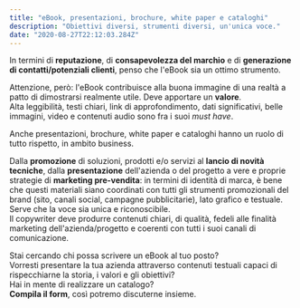 ```yaml
---
title: "eBook, presentazioni, brochure, white paper e cataloghi"
description: "Obiettivi diversi, strumenti diversi, un'unica voce."
date: "2020-08-27T22:12:03.284Z"
---
```


In termini di **reputazione**, di **consapevolezza del marchio** e di **generazione di contatti/potenziali clienti**, penso che l'eBook sia un ottimo strumento.

Attenzione, però: l'eBook contribuisce alla buona immagine di una realtà a patto di dimostrarsi realmente utile. Deve apportare un **valore**.<br/>
Alta leggibilità, testi chiari, link di approfondimento, dati significativi, belle immagini, video e contenuti audio sono fra i suoi _must have_.

Anche presentazioni, brochure, white paper e cataloghi hanno un ruolo di tutto rispetto, in ambito business. 

Dalla **promozione** di soluzioni, prodotti e/o servizi al **lancio di novità tecniche**, dalla **presentazione** dell'azienda o del progetto a vere e proprie strategie di **marketing pre-vendita**: in termini di identità di marca, è bene che questi materiali siano coordinati con tutti gli strumenti promozionali del brand (sito, canali social, campagne pubblicitarie), lato grafico e testuale. Serve che la voce sia unica e riconoscibile.<br/>
Il copywriter deve produrre contenuti chiari, di qualità, fedeli alle finalità marketing dell'azienda/progetto e coerenti con tutti i suoi canali di comunicazione.

Stai cercando chi possa scrivere un eBook al tuo posto?<br/>
Vorresti presentare la tua azienda attraverso contenuti testuali capaci di rispecchiarne la storia, i valori e gli obiettivi?<br/>
Hai in mente di realizzare un catalogo?<br/>
**Compila il form**, così potremo discuterne insieme.
